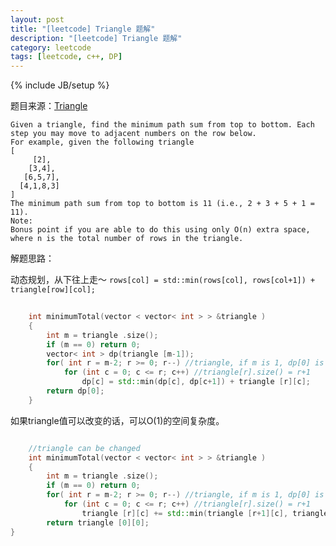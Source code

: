 ```yaml
---
layout: post
title: "[leetcode] Triangle 题解"
description: "[leetcode] Triangle 题解"
category: leetcode 
tags: [leetcode, c++, DP]
---
```

{% include JB/setup %}


题目来源：[Triangle](https://oj.leetcode.com/problems/triangle/)

>

    Given a triangle, find the minimum path sum from top to bottom. Each step you may move to adjacent numbers on the row below.
    For example, given the following triangle
    [
         [2],
        [3,4],
       [6,5,7],
      [4,1,8,3]
    ]
    The minimum path sum from top to bottom is 11 (i.e., 2 + 3 + 5 + 1 = 11).
    Note:
    Bonus point if you are able to do this using only O(n) extra space, where n is the total number of rows in the triangle.


解题思路：

动态规划，从下往上走～ 
`rows[col] = std::min(rows[col], rows[col+1]) + triangle[row][col];`

```cpp
    
    int minimumTotal(vector < vector< int > > &triangle )
    {
        int m = triangle .size();
        if (m == 0) return 0;
        vector< int > dp(triangle [m-1]);
        for( int r = m-2; r >= 0; r--) //triangle, if m is 1, dp[0] is result
            for (int c = 0; c <= r; c++) //triangle[r].size() = r+1
                dp[c] = std::min(dp[c], dp[c+1]) + triangle [r][c];
        return dp[0];
    }
```

如果triangle值可以改变的话，可以O(1)的空间复杂度。
```cpp

    //triangle can be changed
    int minimumTotal(vector < vector< int > > &triangle )
    {
        int m = triangle .size();
        if (m == 0) return 0;
        for( int r = m-2; r >= 0; r--) //triangle, if m is 1, dp[0] is result
            for (int c = 0; c <= r; c++) //triangle[r].size() = r+1
                triangle [r][c] += std::min(triangle [r+1][c], triangle[r+1][c+1]);
        return triangle [0][0];
}
```

